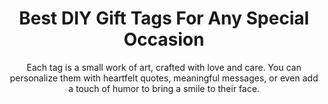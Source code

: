 ---
layout: post
title: Best DIY Gift Tags For Any Special Occasion
subtitle: Each tag is a small work of art, crafted with love and care. You can personalize them with heartfelt quotes, meaningful messages, or even add a touch of humor to bring a smile to their face.
header-img: "img/post/2023/09/copied/diy-gift-tags.jpg"
header-style: text
permalink: "/diy-gift-tags/"
catalog: true
tags:
  - Recipients 
  - Men
---      